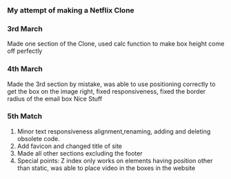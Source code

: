 ### My attempt of making a Netflix Clone 
### 3rd March
Made one section of the Clone, used calc function to make box height come off perfectly
### 4th March
Made the 3rd section by mistake, was able to use positioning correctly to get the box on the image right, fixed responsiveness,
fixed the border radius of the email box
Nice Stuff
### 5th Match
1. Minor text responsiveness alignment,renaming, adding and deleting obsolete code. <br>
2. Add favicon and changed title of site <br>
3. Made all other sections excluding the footer <br>
4. Special points: Z index only works on elements having position other than static, was able to place video in the boxes in the website <br>